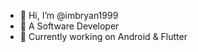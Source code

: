 - 👋 Hi, I’m @imbryan1999
- 👀 A Software Developer
- 🌱 Currently working on Android & Flutter

<!---
imbryan1999/imbryan1999 is a ✨ special ✨ repository because its `README.md` (this file) appears on your GitHub profile.
You can click the Preview link to take a look at your changes.
--->
